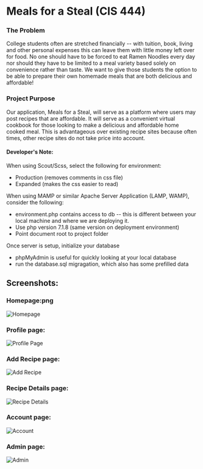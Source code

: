 # Meals for a Steal (CIS 444)

### The Problem

College   students   often   are   stretched   financially   --   with   tuition,   book,   living   and   other   personal   expenses this   can   leave   them   with   little   money   left   over   for   food.   No   one   should   have   to   be   forced   to   eat   Ramen Noodles   every   day   nor   should   they   have   to   be   limited   to   a   meal   variety   based   solely   on   convenience rather   than   taste.   We   want   to   give   those   students   the   option   to   be   able   to   prepare   their   own   homemade meals   that   are   both   delicious    and    affordable!

### Project Purpose
Our   application,   Meals   for   a   Steal,   will   serve   as   a   platform   where   users   may   post   recipes   that   are affordable.   It   will   serve   as   a   convenient   virtual   cookbook   for   those   looking   to   make   a   delicious   and affordable   home   cooked   meal.   This   is   advantageous   over   existing   recipe   sites   because   often   times,   other recipe   sites   do   not   take   price   into   account.

#### Developer's Note:

When using Scout/Scss, select the following for environment:

 * Production (removes comments in css file)
 * Expanded (makes the css easier to read)

When using MAMP or similar Apache Server Application (LAMP, WAMP), consider the following:

 * environment.php contains access to db -- this is different between your local machine and where we are deploying it.
 * Use php version 7.1.8 (same version on deployment environment)
 * Point document root to project folder
 
Once server is setup, initialize your database
 * phpMyAdmin is useful for quickly looking at your local database
 * run the database.sql migragation, which also has some prefilled data

## Screenshots:

### Homepage:png
![Homepage](https://user-images.githubusercontent.com/11904444/37320966-7a0ffc4a-2633-11e8-9f48-29d9dc5dd33d.png)

### Profile page:
![Profile Page](https://user-images.githubusercontent.com/11904444/37320963-79c8b59c-2633-11e8-9304-774847df2427.png)

### Add Recipe page:
![Add Recipe](https://user-images.githubusercontent.com/11904444/37320965-79f3773c-2633-11e8-8b1d-18cfdf9e81d3.png)

### Recipe Details page:
![Recipe Details](https://user-images.githubusercontent.com/11904444/37320958-767edc18-2633-11e8-8d48-c04cf743931d.png)

### Account page:
![Account](https://user-images.githubusercontent.com/11904444/37320955-74b5bbfe-2633-11e8-816b-583775b810d5.png)

### Admin page:
![Admin](https://user-images.githubusercontent.com/11904444/37320759-6b839278-2632-11e8-9921-b3ed5b52be2e.png)
